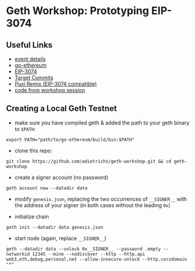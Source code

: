 # Geth Workshop: Prototyping EIP-3074

## Useful Links

- [event details](https://www.notion.so/Geth-Workshop-Paris-July-21-2021-6b2ab11b7ce7406ab30cefb24ea25ec2)
- [go-ethereum](https://github.com/ethereum/go-ethereum)
- [EIP-3074](https://github.com/ethereum/EIPs/blob/master/EIPS/eip-3074.md)
- [Target Commits](https://github.com/adietrichs/go-ethereum/pull/1/commits)
- [Puxi Remix (EIP-3074 compatible)](https://remix.puxi.quilt.link/#version=builtin)
- [code from workshop session](https://github.com/adietrichs/go-ethereum/pull/2)

## Creating a Local Geth Testnet

- make sure you have compiled geth & added the path to your geth binary to `$PATH`:
```
export PATH="path/to/go-ethereum/build/bin:$PATH"
```

- clone this repo:
```
git clone https://github.com/adietrichs/geth-workshop.git && cd geth-workshop
```

- create a signer account (no password)
```
geth account new --datadir data
```

- modify `genesis.json`, replacing the two occurrences of `__SIGNER__` with the address of your signer (in both cases without the leading `0x`)

- initialize chain
```
geth init --datadir data genesis.json
```

- start node (again, replace `__SIGNER__`)
```
geth --datadir data --unlock 0x__SIGNER__ --password .empty --networkid 12345 --mine --nodiscover --http --http.api web3,eth,debug,personal,net --allow-insecure-unlock --http.corsdomain "*"
```
